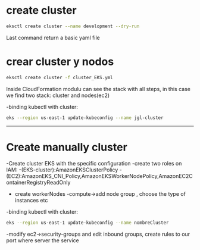 # create cluster
```sh
eksctl create cluster --name development --dry-run
```
Last command return a basic yaml file
# crear cluster y nodos
```sh
eksctl create cluster -f cluster_EKS.yml

```
Inside CloudFormation modulu can see the stack with all steps, in this case we find two stack: cluster and nodes(ec2)

-binding kubectl with cluster:
```sh
eks --region us-east-1 update-kubeconfig --name jgl-cluster
```

--------------------------------------------------------
# Create manually cluster
-Create cluster EKS with the specific configuration
-create two roles on IAM:
    -(EKS-cluster):AmazonEKSClusterPolicy
    -(EC2):AmazonEKS_CNI_Policy,AmazonEKSWorkerNodePolicy,AmazonEC2ContainerRegistryReadOnly
- create workerNodes
    -compute->add node group , choose the type of instances etc
    
-binding kubectl with cluster:
```sh
eks --region us-east-1 update-kubeconfig --name nombreCluster
```
-modify ec2->security-groups and edit inbound groups, create rules to our port where server the service 
